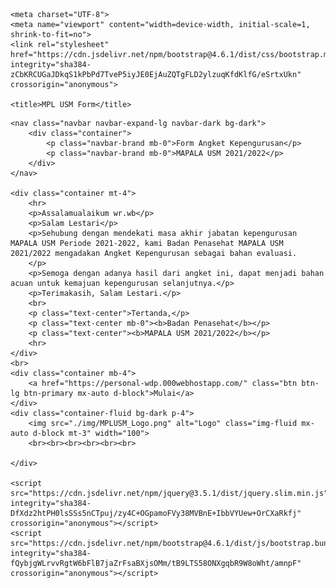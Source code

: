 <!DOCTYPE html>
<html lang="en">
<head>

    <meta charset="UTF-8">
    <meta name="viewport" content="width=device-width, initial-scale=1, shrink-to-fit=no">
    <link rel="stylesheet" href="https://cdn.jsdelivr.net/npm/bootstrap@4.6.1/dist/css/bootstrap.min.css" integrity="sha384-zCbKRCUGaJDkqS1kPbPd7TveP5iyJE0EjAuZQTgFLD2ylzuqKfdKlfG/eSrtxUkn" crossorigin="anonymous">

    <title>MPL USM Form</title>

</head>
<body>

    <nav class="navbar navbar-expand-lg navbar-dark bg-dark">
        <div class="container">
            <p class="navbar-brand mb-0">Form Angket Kepengurusan</p>
            <p class="navbar-brand mb-0">MAPALA USM 2021/2022</p>
        </div>
    </nav>

    <div class="container mt-4">
        <hr>
        <p>Assalamualaikum wr.wb</p>
        <p>Salam Lestari</p> 
        <p>Sehubung dengan mendekati masa akhir jabatan kepengurusan MAPALA USM Periode 2021-2022, kami Badan Penasehat MAPALA USM 2021/2022 mengadakan Angket Kepengurusan sebagai bahan evaluasi.
        </p>
        <p>Semoga dengan adanya hasil dari angket ini, dapat menjadi bahan acuan untuk kemajuan kepengurusan selanjutnya.</p>
        <p>Terimakasih, Salam Lestari.</p>
        <br>
        <p class="text-center">Tertanda,</p>
        <p class="text-center mb-0"><b>Badan Penasehat</b></p>
        <p class="text-center"><b>MAPALA USM 2021/2022</b></p>
        <hr>
    </div>
    <br>
    <div class="container mb-4">
        <a href="https://personal-wdp.000webhostapp.com/" class="btn btn-lg btn-primary mx-auto d-block">Mulai</a>
    </div>
    <div class="container-fluid bg-dark p-4">
        <img src="./img/MPLUSM_Logo.png" alt="Logo" class="img-fluid mx-auto d-block mt-3" width="100">
        <br><br><br><br><br><br>

    </div>

    <script src="https://cdn.jsdelivr.net/npm/jquery@3.5.1/dist/jquery.slim.min.js" integrity="sha384-DfXdz2htPH0lsSSs5nCTpuj/zy4C+OGpamoFVy38MVBnE+IbbVYUew+OrCXaRkfj" crossorigin="anonymous"></script>
    <script src="https://cdn.jsdelivr.net/npm/bootstrap@4.6.1/dist/js/bootstrap.bundle.min.js" integrity="sha384-fQybjgWLrvvRgtW6bFlB7jaZrFsaBXjsOMm/tB9LTS58ONXgqbR9W8oWht/amnpF" crossorigin="anonymous"></script>

</body>
</html>

